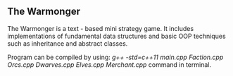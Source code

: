 ## The Warmonger

The Warmonger is a text - based mini strategy game. It includes implementations of fundamental data structures and basic OOP techniques such as inheritance and abstract classes.

Program can be compiled by using: 
*g++ -std=c++11 main.cpp Faction.cpp Orcs.cpp Dwarves.cpp Elves.cpp Merchant.cpp* 
command in terminal.

